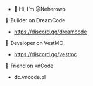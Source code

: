 - 👋 Hi, I’m @Neherowo


👑 Builder on DreamCode
- https://discord.gg/dreamcode

👑 Developer on VestMC
- https://discord.gg/vestmc

👑 Friend on vnCode
- dc.vncode.pl

